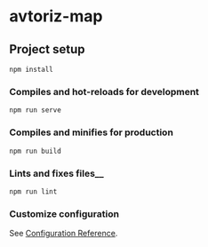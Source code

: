 # avtoriz-map

## Project setup
```
npm install
```

### Compiles and hot-reloads for development
```
npm run serve
```

### Compiles and minifies for production
```
npm run build
```

### Lints and fixes files__
```
npm run lint
```

### Customize configuration
See [Configuration Reference](https://cli.vuejs.org/config/).
